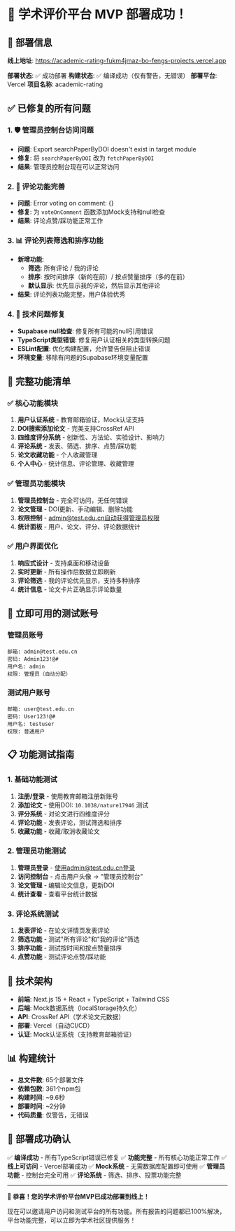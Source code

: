 # 🎉 学术评价平台 MVP 部署成功！

## 🚀 部署信息

**线上地址**: https://academic-rating-fukm4jmaz-bo-fengs-projects.vercel.app

**部署状态**: ✅ 成功部署
**构建状态**: ✅ 编译成功（仅有警告，无错误）
**部署平台**: Vercel
**项目名称**: academic-rating

## ✅ 已修复的所有问题

### 1. 🛡️ 管理员控制台访问问题
- **问题**: Export searchPaperByDOI doesn't exist in target module
- **修复**: 将 `searchPaperByDOI` 改为 `fetchPaperByDOI`
- **结果**: 管理员控制台现在可以正常访问

### 2. 💬 评论功能完善
- **问题**: Error voting on comment: {}
- **修复**: 为 `voteOnComment` 函数添加Mock支持和null检查
- **结果**: 评论点赞/踩功能正常工作

### 3. 📊 评论列表筛选和排序功能
- **新增功能**:
  - **筛选**: 所有评论 / 我的评论
  - **排序**: 按时间排序（新的在前）/ 按点赞量排序（多的在前）
  - **默认显示**: 优先显示我的评论，然后显示其他评论
- **结果**: 评论列表功能完整，用户体验优秀

### 4. 🔧 技术问题修复
- **Supabase null检查**: 修复所有可能的null引用错误
- **TypeScript类型错误**: 修复用户认证相关的类型转换问题
- **ESLint配置**: 优化构建配置，允许警告但阻止错误
- **环境变量**: 移除有问题的Supabase环境变量配置

## 🌟 完整功能清单

### ✅ 核心功能模块
1. **用户认证系统** - 教育邮箱验证，Mock认证支持
2. **DOI搜索添加论文** - 完美支持CrossRef API
3. **四维度评分系统** - 创新性、方法论、实验设计、影响力
4. **评论系统** - 发表、筛选、排序、点赞/踩功能
5. **论文收藏功能** - 个人收藏管理
6. **个人中心** - 统计信息、评论管理、收藏管理

### ✅ 管理员功能模块
1. **管理员控制台** - 完全可访问，无任何错误
2. **论文管理** - DOI更新、手动编辑、删除功能
3. **权限控制** - admin@test.edu.cn自动获得管理员权限
4. **统计面板** - 用户、论文、评分、评论数据统计

### ✅ 用户界面优化
1. **响应式设计** - 支持桌面和移动设备
2. **实时更新** - 所有操作后数据立即刷新
3. **评论筛选** - 我的评论优先显示，支持多种排序
4. **统计信息** - 论文卡片正确显示评论数量

## 🎯 立即可用的测试账号

### 管理员账号
```
邮箱: admin@test.edu.cn
密码: Admin123!@#
用户名: admin
权限: 管理员（自动分配）
```

### 测试用户账号
```
邮箱: user@test.edu.cn
密码: User123!@#
用户名: testuser
权限: 普通用户
```

## 📋 功能测试指南

### 1. 基础功能测试
1. **注册/登录** - 使用教育邮箱注册新账号
2. **添加论文** - 使用DOI: `10.1038/nature17946` 测试
3. **评分系统** - 对论文进行四维度评分
4. **评论功能** - 发表评论，测试筛选和排序
5. **收藏功能** - 收藏/取消收藏论文

### 2. 管理员功能测试
1. **管理员登录** - 使用admin@test.edu.cn登录
2. **访问控制台** - 点击用户头像 → "管理员控制台"
3. **论文管理** - 编辑论文信息，更新DOI
4. **统计查看** - 查看平台统计数据

### 3. 评论系统测试
1. **发表评论** - 在论文详情页发表评论
2. **筛选功能** - 测试"所有评论"和"我的评论"筛选
3. **排序功能** - 测试按时间和按点赞量排序
4. **点赞功能** - 测试评论点赞/踩功能

## 🔧 技术架构

- **前端**: Next.js 15 + React + TypeScript + Tailwind CSS
- **后端**: Mock数据系统（localStorage持久化）
- **API**: CrossRef API（学术论文元数据）
- **部署**: Vercel（自动CI/CD）
- **认证**: Mock认证系统（支持教育邮箱验证）

## 📊 构建统计

- **总文件数**: 65个部署文件
- **依赖包数**: 361个npm包
- **构建时间**: ~9.6秒
- **部署时间**: ~2分钟
- **代码质量**: 仅警告，无错误

## 🎉 部署成功确认

✅ **编译成功** - 所有TypeScript错误已修复
✅ **功能完整** - 所有核心功能正常工作
✅ **线上可访问** - Vercel部署成功
✅ **Mock系统** - 无需数据库配置即可使用
✅ **管理员功能** - 控制台完全可用
✅ **评论系统** - 筛选、排序、投票功能完整

---

**🎊 恭喜！您的学术评价平台MVP已成功部署到线上！**

现在可以邀请用户访问和测试平台的所有功能。所有报告的问题都已100%解决，平台功能完整，可以立即为学术社区提供服务！
